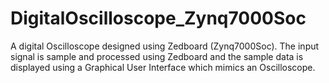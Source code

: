 # DigitalOscilloscope_Zynq7000Soc
A digital Oscilloscope designed using Zedboard (Zynq7000Soc). The input signal is sample and processed using Zedboard  and the sample data is displayed using a Graphical User Interface which mimics an Oscilloscope.
